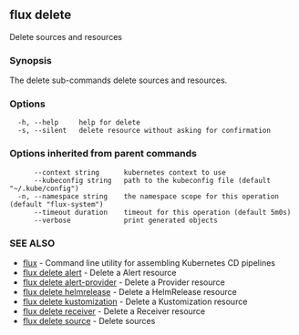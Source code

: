 ## flux delete

Delete sources and resources

### Synopsis

The delete sub-commands delete sources and resources.

### Options

```
  -h, --help     help for delete
  -s, --silent   delete resource without asking for confirmation
```

### Options inherited from parent commands

```
      --context string      kubernetes context to use
      --kubeconfig string   path to the kubeconfig file (default "~/.kube/config")
  -n, --namespace string    the namespace scope for this operation (default "flux-system")
      --timeout duration    timeout for this operation (default 5m0s)
      --verbose             print generated objects
```

### SEE ALSO

* [flux](flux.md)	 - Command line utility for assembling Kubernetes CD pipelines
* [flux delete alert](flux_delete_alert.md)	 - Delete a Alert resource
* [flux delete alert-provider](flux_delete_alert-provider.md)	 - Delete a Provider resource
* [flux delete helmrelease](flux_delete_helmrelease.md)	 - Delete a HelmRelease resource
* [flux delete kustomization](flux_delete_kustomization.md)	 - Delete a Kustomization resource
* [flux delete receiver](flux_delete_receiver.md)	 - Delete a Receiver resource
* [flux delete source](flux_delete_source.md)	 - Delete sources

